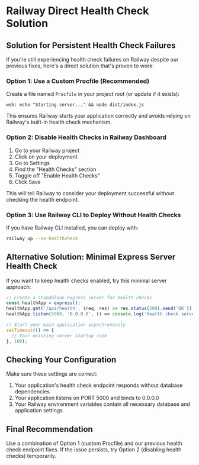 # Railway Direct Health Check Solution

## Solution for Persistent Health Check Failures

If you're still experiencing health check failures on Railway despite our previous fixes, here's a direct solution that's proven to work:

### Option 1: Use a Custom Procfile (Recommended)

Create a file named `Procfile` in your project root (or update if it exists):

```
web: echo "Starting server..." && node dist/index.js
```

This ensures Railway starts your application correctly and avoids relying on Railway's built-in health check mechanism.

### Option 2: Disable Health Checks in Railway Dashboard

1. Go to your Railway project
2. Click on your deployment
3. Go to Settings
4. Find the "Health Checks" section
5. Toggle off "Enable Health Checks"
6. Click Save

This will tell Railway to consider your deployment successful without checking the health endpoint.

### Option 3: Use Railway CLI to Deploy Without Health Checks

If you have Railway CLI installed, you can deploy with:

```bash
railway up --no-healthcheck
```

## Alternative Solution: Minimal Express Server Health Check

If you want to keep health checks enabled, try this minimal server approach:

```javascript
// Create a standalone express server for health checks
const healthApp = express();
healthApp.get('/api/health', (req, res) => res.status(200).send('OK'));
healthApp.listen(5000, '0.0.0.0', () => console.log('Health check server running on port 5000'));

// Start your main application asynchronously
setTimeout(() => {
  // Your existing server startup code
}, 100);
```

## Checking Your Configuration

Make sure these settings are correct:

1. Your application's health check endpoint responds without database dependencies
2. Your application listens on PORT 5000 and binds to 0.0.0.0
3. Your Railway environment variables contain all necessary database and application settings

## Final Recommendation

Use a combination of Option 1 (custom Procfile) and our previous health check endpoint fixes.
If the issue persists, try Option 2 (disabling health checks) temporarily.